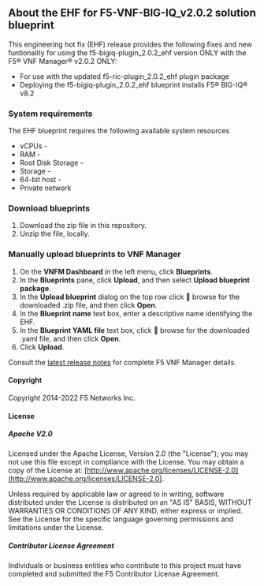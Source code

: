 ## About the EHF for F5-VNF-BIG-IQ_v2.0.2 solution blueprint

This engineering hot fix (EHF) release provides the following fixes and new funtionality for using the f5-bigiq-plugin_2.0.2_ehf version ONLY with the F5® VNF Manager® v2.0.2 ONLY: 

* For use with the updated f5-ric-plugin_2.0.2_ehf plugin package
* Deploying the f5-bigiq-plugin_2.0.2_ehf blueprint installs F5® BIG-IQ® v8.2


### System requirements

The EHF blueprint requires the following available system resources

* vCPUs - 
* RAM - 
* Root Disk Storage - 
* Storage - 
* 64-bit host - 
* Private network


### Download blueprints

1. Download the zip file in this repository.
2. Unzip the file, locally. 

### Manually upload blueprints to VNF Manager

1. On the **VNFM Dashboard** in the left menu, click **Blueprints**.
2. In the **Blueprints** pane, click **Upload**, and then select **Upload blueprint package**.      
3. In the **Upload blueprint** dialog on the top row click :open_file_folder: browse for the downloaded .zip file, and then click **Open**.
4. In the **Blueprint name** text box, enter a descriptive name identifying the EHF.
5. In the **Blueprint YAML file** text box, click :open_file_folder: browse for the downloaded .yaml file, and then click **Open**. 
6. Click **Upload**.



Consult the [latest release notes](https://clouddocs.f5.com/cloud/nfv/latest/release-notes-1.html) for complete F5 VNF Manager details.

#### Copyright
Copyright 2014-2022 F5 Networks Inc.

#### License

##### Apache V2.0 
Licensed under the Apache License, Version 2.0 (the "License"); you may not use this file except in compliance with the License. You may obtain a copy of the License at: [http://www.apache.org/licenses/LICENSE-2.0](http://www.apache.org/licenses/LICENSE-2.0).

Unless required by applicable law or agreed to in writing, software distributed under the License is distributed on an "AS IS" BASIS, WITHOUT WARRANTIES OR CONDITIONS OF ANY KIND, either express or implied. See the License for the specific language governing permissions and limitations under the License.

##### Contributor License Agreement
Individuals or business entities who contribute to this project must have completed and submitted the F5 Contributor License Agreement.
